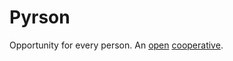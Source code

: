 # Pyrson

Opportunity for every person. An [open](http://en.wikipedia.org/wiki/Open_business) [cooperative](http://ica.coop/en/what-co-operative).
